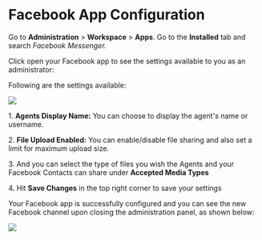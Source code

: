 # Facebook App Configuration

Go to **Administration** > **Workspace** > **Apps**. Go to the **Installed** tab and search _Facebook Messenger._

Click open your Facebook app to see the settings available to you as an administrator:

Following are the settings available:

![](../../../../../../.gitbook/assets/2022-02-01\_03-05-53.png)

1\. **Agents Display Name:** You can choose to display the agent's name or username.

2\. **File Upload Enabled:** You can enable/disable file sharing and also set a limit for maximum upload size.

3\. And you can select the type of files you wish the Agents and your Facebook Contacts can share under **Accepted Media Types**

4\. Hit **Save Changes** in the top right corner to save your settings

Your Facebook app is successfully configured and you can see the new Facebook channel upon closing the administration panel, as shown below:

![](../../../../../../.gitbook/assets/2021-11-29\_01-14-57.png)
